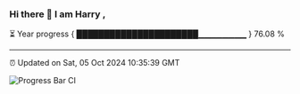 ### Hi there 👋 I am Harry , 

⏳ Year progress { ██████████████████████▁▁▁▁▁▁▁▁ } 76.08 %

---

⏰ Updated on Sat, 05 Oct 2024 10:35:39 GMT

![Progress Bar CI](https://github.com/duykhang68/duykhang68/workflows/Progress%20Bar%20CI/badge.svg)
